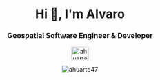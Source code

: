 <h1 align="center">Hi 👋, I'm Alvaro</h1>
<h3 align="center">Geospatial Software Engineer & Developer</h3>

<!--
<h1 align="center">GitHub Analytics</h1>
<p align="center">
  <a href="https://github.com/ahuarte47">
  <img height="180em" src="https://github-readme-stats-eight-theta.vercel.app/api?username=ahuarte47&show_icons=true&theme=algolia&include_all_commits=true&count_private=true"/>
  <img height="180em" src="https://github-readme-stats-eight-theta.vercel.app/api/top-langs/?username=ahuarte47&layout=compact&langs_count=16&theme=algolia"/>
  <img height="180em" src="https://github-readme-streak-stats.herokuapp.com/?user=ahuarte47&theme=algolia" alt="ahuarte47" />
  </a>
</p>
-->

<p align="center">
  <a href="https://linkedin.com/in/alvarohuarte" target="blank">
    <img align="center" src="https://raw.githubusercontent.com/rahuldkjain/github-profile-readme-generator/master/src/images/icons/Social/linked-in-alt.svg" alt="ahuarte47" height="30" width="40" />
  </a>
  <p align="center"> 
    <img src="https://komarev.com/ghpvc/?username=ahuarte47&label=Profile%20views&color=0e75b6&style=flat" alt="ahuarte47" /> 
  </p>
</p>

<!--
**ahuarte47/ahuarte47** is a ✨ _special_ ✨ repository because its `README.md` (this file) appears on your GitHub profile.

Here are some ideas to get you started:

- 🔭 I’m currently working on ...
- 🌱 I’m currently learning ...
- 👯 I’m looking to collaborate on ...
- 🤔 I’m looking for help with ...
- 💬 Ask me about ...
- 📫 How to reach me: ...
- 😄 Pronouns: ...
- ⚡ Fun fact: ...
-->
